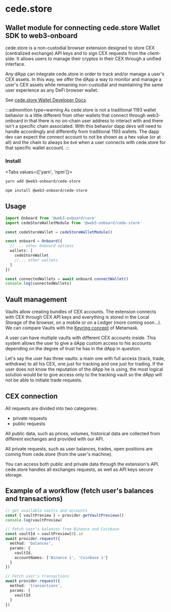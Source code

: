 # cede.store

## Wallet module for connecting cede.store Wallet SDK to web3-onboard

cede.store is a non-custodial browser extension designed to store CEX (centralized exchange) API keys and to sign CEX requests from the client-side. It allows users to manage their cryptos in their CEX through a unified interface.

Any dApp can integrate cede.store in order to track and/or manage a user's CEX assets. In this way, we offer the dApp a way to monitor and manage a user's CEX assets while remaining non-custodial and maintaining the same user experience as any DeFi browser wallet.

See [cede.store Wallet Developer Docs](https://docs.cede.store)

:::admonition type=warning
As cede.store is not a traditional 1193 wallet behavior is a little different from other wallets that connect through web3-onboard in that there is no on-chain user address to interact with and there isn't a specific chain associated. With this behavior dapp devs will need to handle accordingly and differently from traditional 1193 wallets. The dapp dev can expect the connect account to not be shown as a hex value (or at all) and the chain to always be `0x0` when a user connects with cede.store for that specific wallet account.
:::
### Install

<Tabs values={['yarn', 'npm']}>
<TabPanel value="yarn">

```sh copy
yarn add @web3-onboard/cede-store
```

  </TabPanel>
  <TabPanel value="npm">

```sh copy
npm install @web3-onboard/cede-store
```

  </TabPanel>
</Tabs>

## Usage

```typescript
import Onboard from '@web3-onboard/core'
import cedeStoreWalletModule from '@web3-onboard/cede-store'

const cedeStoreWallet = cedeStoreWalletModule()

const onboard = Onboard({
  // ... other Onboard options
  wallets: [
    cedeStoreWallet
    //... other wallets
  ]
})

const connectedWallets = await onboard.connectWallet()
console.log(connectedWallets)
```

## Vault management

Vaults allow creating bundles of CEX accounts. The extension connects with CEX through CEX API keys and everything is stored in the Local Storage of the browser, on a mobile or on a Ledger (more coming soon...). We can compare Vaults with the [Keyring concept](https://www.wispwisp.com/index.php/2020/12/25/how-metamask-stores-your-wallet-secret/) of Metamask.

A user can have multiple vaults with different CEX accounts inside.
This system allows the user to give a dApp custom access to his accounts depending on the degree of trust he has in the dApp in question.

Let's say the user has three vaults: a main one with full access (track, trade, withdraw) to all his CEX, one just for tracking and one just for trading.
If the user does not know the reputation of the dApp he is using, the most logical solution would be to give access
only to the tracking vault so the dApp will not be able to initiate trade requests.

## CEX connection

All requests are divided into two categories:

- private requests
- public requests

All public data, such as prices, volumes, historical data are collected from different exchanges and provided with our API.

All private requests, such as user balances, trades, open positions are coming from cede.store (from the user's machine).

You can access both public and private data through the extension's API. cede.store handles all exchanges requests, as well as API keys secure storage.

## Example of a workflow (fetch user's balances and transactions)

```typescript
// get available vaults and accounts
const { vaultPreview } = provider.getVaultPreviews()
console.log(vaultPreview)

// Fetch user's balances from Binance and Coinbase
const vaultId = vaultPreview[0].id
await provider.request({
  method: 'balances',
  params: {
    vaultId,
    accountNames: ['Binance 1', 'Coinbase 1']
  }
})

// Fetch user's transactions
await provider.request({
  method: 'transactions',
  params: {
    vaultId
  }
})
```
